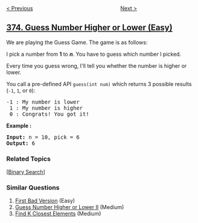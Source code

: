 <!--|This file generated by command(leetcode description); DO NOT EDIT.    |-->
<!--+----------------------------------------------------------------------+-->
<!--|@author    openset <openset.wang@gmail.com>                           |-->
<!--|@link      https://github.com/openset                                 |-->
<!--|@home      https://github.com/openset/leetcode                        |-->
<!--+----------------------------------------------------------------------+-->

[< Previous](../find-k-pairs-with-smallest-sums "Find K Pairs with Smallest Sums")
　　　　　　　　　　　　　　　　
[Next >](../guess-number-higher-or-lower-ii "Guess Number Higher or Lower II")

## [374. Guess Number Higher or Lower (Easy)](https://leetcode.com/problems/guess-number-higher-or-lower "猜数字大小")

<p>We are playing the Guess Game. The game is as follows:</p>

<p>I pick a number from <b>1</b> to <b><i>n</i></b>. You have to guess which number I picked.</p>

<p>Every time you guess wrong, I&#39;ll tell you whether the number is higher or lower.</p>

<p>You call a pre-defined API <code>guess(int num)</code> which returns 3 possible results (<code>-1</code>, <code>1</code>, or <code>0</code>):</p>

<pre>
-1 : My number is lower
 1 : My number is higher
 0 : Congrats! You got it!
</pre>

<p><strong>Example :</strong></p>

<div>
<pre>
<strong>Input: </strong>n = <span id="example-input-1-1">10</span>, pick = <span id="example-input-1-2">6</span>
<strong>Output: </strong><span id="example-output-1">6</span>
</pre>
</div>

### Related Topics
  [[Binary Search](../../tag/binary-search/README.md)]

### Similar Questions
  1. [First Bad Version](../first-bad-version) (Easy)
  1. [Guess Number Higher or Lower II](../guess-number-higher-or-lower-ii) (Medium)
  1. [Find K Closest Elements](../find-k-closest-elements) (Medium)
